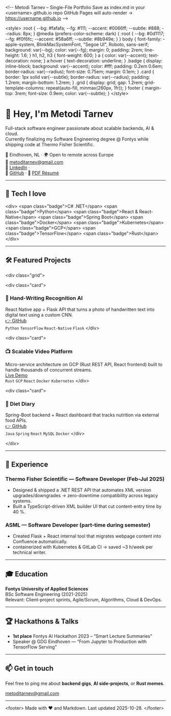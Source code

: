 &lt;!--
  Metodi Tarnev – Single-File Portfolio
  Save as index.md in your &lt;username&gt;.github.io repo
  GitHub Pages will auto-render → https://username.github.io
--&gt;

&lt;style&gt;
  :root {
    --bg: #fafafa;
    --fg: #111;
    --accent: #0066ff;
    --subtle: #888;
    --radius: 8px;
  }
  @media (prefers-color-scheme: dark) {
    :root {
      --bg: #0d1117;
      --fg: #f0f6fc;
      --accent: #58a6ff;
      --subtle: #8b949e;
    }
  }
  body {
    font-family: -apple-system, BlinkMacSystemFont, "Segoe UI", Roboto, sans-serif;
    background: var(--bg);
    color: var(--fg);
    margin: 0;
    padding: 2rem;
    line-height: 1.6;
  }
  h1, h2, h3 { font-weight: 600; }
  a { color: var(--accent); text-decoration: none; }
  a:hover { text-decoration: underline; }
  .badge {
    display: inline-block;
    background: var(--accent);
    color: #fff;
    padding: 0.2em 0.6em;
    border-radius: var(--radius);
    font-size: 0.75em;
    margin: 0.1em;
  }
  .card {
    border: 1px solid var(--subtle);
    border-radius: var(--radius);
    padding: 1.2rem;
    margin-bottom: 1.2rem;
  }
  .grid {
    display: grid;
    gap: 1.2rem;
    grid-template-columns: repeat(auto-fill, minmax(260px, 1fr));
  }
  footer { margin-top: 3rem; font-size: 0.9em; color: var(--subtle); }
&lt;/style&gt;

# 👋 Hey, I'm **Metodi Tarnev**

Full-stack software engineer passionate about scalable backends, AI & cloud.  
Currently finalizing my Software Engineering degree @ Fontys while shipping code at Thermo Fisher Scientific.

📍 Eindhoven, NL · 🌍 Open to remote across Europe  
📧 [metoditarnev@gmail.com](mailto:metoditarnev@gmail.com)  
💼 [LinkedIn](https://www.linkedin.com/in/metodi-tarnev-735b9b185/) ·  
🐙 [GitHub](https://github.com/metoditarnev) ·
📄 [PDF Résumé](./Black%20White%20Minimalist%20CV%20Resume.pdf)

---

## 🚀 Tech I love

&lt;div&gt;
  &lt;span class="badge"&gt;C# .NET&lt;/span&gt;
  &lt;span class="badge"&gt;Python&lt;/span&gt;
  &lt;span class="badge"&gt;React & React-Native&lt;/span&gt;
  &lt;span class="badge"&gt;Spring Boot&lt;/span&gt;
  &lt;span class="badge"&gt;Docker&lt;/span&gt;
  &lt;span class="badge"&gt;Kubernetes&lt;/span&gt;
  &lt;span class="badge"&gt;GCP&lt;/span&gt;
  &lt;span class="badge"&gt;TensorFlow&lt;/span&gt;
  &lt;span class="badge"&gt;Rust&lt;/span&gt;
&lt;/div&gt;

---

## 🛠️ Featured Projects

&lt;div class="grid"&gt;

&lt;div class="card"&gt;

### 📝 Hand-Writing Recognition AI  
React Native app + Flask API that turns a photo of handwritten text into digital text using a custom CNN.  
[👉 GitHub](https://github.com/metoditarnev/handwriting-ai)  
`Python` `TensorFlow` `React-Native` `Flask`
&lt;/div&gt;

&lt;div class="card"&gt;

### 📺 Scalable Video Platform  
Micro-service architecture on GCP (Rust REST API, React frontend) built to handle thousands of concurrent streams.  
[Live Demo](https://video.metoditarnev.dev)  
`Rust` `GCP` `React` `Docker` `Kubernetes`
&lt;/div&gt;

&lt;div class="card"&gt;

### 🥗 Diet Diary  
Spring-Boot backend + React dashboard that tracks nutrition via external food APIs.  
[👉 GitHub](https://github.com/metoditarnev/diet-diary)  
`Java` `Spring` `React` `MySQL` `Docker`
&lt;/div&gt;

&lt;/div&gt;

---

## 💼 Experience

### Thermo Fisher Scientific — Software Developer (Feb-Jul 2025)
- Designed & shipped a .NET REST API that automates XML version upgrades/downgrades → zero-downtime compatibility across legacy systems.  
- Built a TypeScript-driven XML builder UI that cut content-entry time by 40 %.

### ASML — Software Developer (part-time during semester)
- Created Flask + React internal tool that migrates webpage content into Confluence automatically.  
- containerized with Kubernetes & GitLab CI → saved ~3 h/week per technical writer.

---

## 🎓 Education

**Fontys University of Applied Sciences**  
BSc Software Engineering (2021-2025)  
Relevant: Client-project sprints, Agile/Scrum, Algorithms, Cloud & DevOps.

---

## 🏆 Hackathons & Talks

- **1st place** Fontys AI Hackathon 2023 – “Smart Lecture Summaries”  
- Speaker @ GDG Eindhoven — “From Jupyter to Production with TensorFlow Serving”

---

## 📫 Get in touch

Feel free to ping me about **backend gigs**, **AI side-projects**, or **Rust memes**.

[metoditarnev@gmail.com](mailto:metoditarnev@gmail.com)

---

&lt;footer&gt;
  Made with ❤️ and Markdown. Last updated 2025-10-28.
&lt;/footer&gt;

